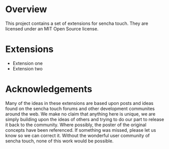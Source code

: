 Overview
========

This project contains a set of extensions for sencha touch.  They are licensed under an MIT Open Source license.


Extensions
==========

 * Extension one
 * Extension two
 
 
Acknowledgements 
================
Many of the ideas in these extensions are based upon posts and ideas found on the sencha touch forums and other development communites around the web.  We make no claim that anything here is unique, we are simply building upon the ideas of others and trying to do our part to release it back to the community.  Where possibly, the poster of the original concepts have been referenced.  If something was missed, please let us know so we can correct it.  Without the wonderful user community of sencha touch, none of this work would be possible.
